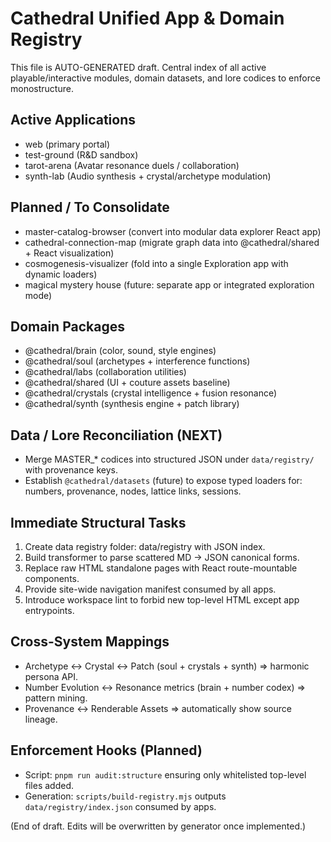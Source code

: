 # Cathedral Unified App & Domain Registry

This file is AUTO-GENERATED draft. Central index of all active playable/interactive modules, domain datasets, and lore codices to enforce monostructure.

## Active Applications
- web (primary portal)
- test-ground (R&D sandbox)
- tarot-arena (Avatar resonance duels / collaboration)
- synth-lab (Audio synthesis + crystal/archetype modulation)

## Planned / To Consolidate
- master-catalog-browser (convert into modular data explorer React app)
- cathedral-connection-map (migrate graph data into @cathedral/shared + React visualization)
- cosmogenesis-visualizer (fold into a single Exploration app with dynamic loaders)
- magical mystery house (future: separate app or integrated exploration mode)

## Domain Packages
- @cathedral/brain (color, sound, style engines)
- @cathedral/soul (archetypes + interference functions)
- @cathedral/labs (collaboration utilities)
- @cathedral/shared (UI + couture assets baseline)
- @cathedral/crystals (crystal intelligence + fusion resonance)
- @cathedral/synth (synthesis engine + patch library)

## Data / Lore Reconciliation (NEXT)
- Merge MASTER_* codices into structured JSON under `data/registry/` with provenance keys.
- Establish `@cathedral/datasets` (future) to expose typed loaders for: numbers, provenance, nodes, lattice links, sessions.

## Immediate Structural Tasks
1. Create data registry folder: data/registry with JSON index.
2. Build transformer to parse scattered MD -> JSON canonical forms.
3. Replace raw HTML standalone pages with React route-mountable components.
4. Provide site-wide navigation manifest consumed by all apps.
5. Introduce workspace lint to forbid new top-level HTML except app entrypoints.

## Cross-System Mappings
- Archetype ↔ Crystal ↔ Patch (soul + crystals + synth) => harmonic persona API.
- Number Evolution ↔ Resonance metrics (brain + number codex) => pattern mining.
- Provenance ↔ Renderable Assets => automatically show source lineage.

## Enforcement Hooks (Planned)
- Script: `pnpm run audit:structure` ensuring only whitelisted top-level files added.
- Generation: `scripts/build-registry.mjs` outputs `data/registry/index.json` consumed by apps.

(End of draft. Edits will be overwritten by generator once implemented.)
